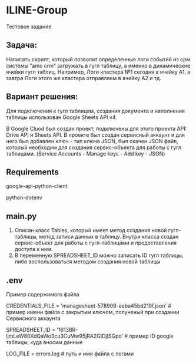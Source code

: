 # ILINE-Group
Тестовое задание

## Задача:
Написать скрипт, который позволит определенные логи событий из срм системы "amo crm" загружать в гугл таблицу, а именно в динамические ячейки гугл таблиц.
Например, Логи кластера №1 сегодня в ячейку А1, а завтра Логи этого же кластера отправляем в ячейку А2 и тд.

## Вариант решения:

Для подключения к гугл таблицам, создания документа и наполнения таблицы использован Google Sheets API v4.

В Google Cluod был создан проект, подключены для этого проекта API: Drive API и Sheets API.
В проекте был создан сервисный аккаунт и для него был добавлен ключ - тип ключа JSON, был скачен JSON файл, который необходим для создания сервис-объекта для работы с гугл таблицами.
(Service Accounts - Manage keys - Add key - JSON)

## Requirements
google-api-python-client


python-dotenv

## main.py 
1. Описан класс Tables, который имеет метод создания новой гугл-таблицы, метод записи данных в таблицу. 
Внутри класса создан сервис-объект для работы с гугл-таблицами и предоставления доступа к ним.
2. В переменную SPREADSHEET_ID можно записать ID гугл таблицы, либо воспользоваться методом создания новой таблицы

## .env
Пример содержимого файла

CREDENTIALS_FILE = 'managesheet-578909-eeba45bd219f.json' # пример имени файла с закрытым ключом, полученый при создании Сервисного аккаунта


SPREADSHEET_ID = '1613BR-ljmLeW80XdQaWo3cu3CuMw95jRA2GIDjISGpo'  # пример ID google таблицы, куда вносим данные


LOG_FILE = errors.log  # путь и имя файла с логами
